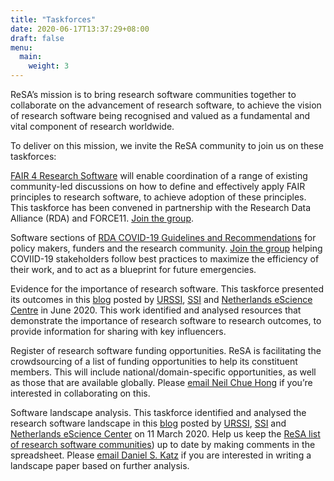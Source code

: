 ```yaml
---
title: "Taskforces"
date: 2020-06-17T13:37:29+08:00
draft: false
menu:
  main:
    weight: 3
---
```


ReSA’s mission is to bring research software communities together to collaborate on the advancement of research software, to achieve the vision of research software being recognised and valued as a fundamental and vital component of research worldwide.

To deliver on this mission, we invite the ReSA community to join us on these taskforces:

[FAIR 4 Research Software](https://www.rd-alliance.org/groups/fair-4-research-software-fair4rs-wg) will enable coordination of a range of existing community-led discussions on how to define and effectively apply FAIR principles to research software, to achieve adoption of these principles. This taskforce has been convened in partnership with the Research Data Alliance (RDA) and FORCE11. [Join the group](https://www.rd-alliance.org/groups/fair-4-research-software-fair4rs-wg).

Software sections of [RDA COVID-19 Guidelines and Recommendations](https://www.rd-alliance.org/group/rda-covid19-rda-covid19-omics-rda-covid19-epidemiology-rda-covid19-clinical-rda-covid19-0) for policy makers, funders and the research community. [Join the group](https://www.rd-alliance.org/groups/rda-covid19-software) helping COVIID-19 stakeholders follow best practices to maximize the efficiency of their work, and to act as a blueprint for future emergencies.

Evidence for the importance of research software. This taskforce presented its outcomes in this [blog](https://doi.org/10.5281/zenodo.3884311) posted by [URSSI](http://urssi.us/blog/2020/06/08/evidence-for-the-importance-of-research-software/), [SSI](https://www.software.ac.uk/blog/2020-06-08-evidence-importance-research-software) and [Netherlands eScience Centre](https://blog.esciencecenter.nl/evidence-for-the-importance-of-research-software-1cb4a49077f3) in June 2020. This work identified and analysed resources that demonstrate the importance of research software to research outcomes, to provide information for sharing with key influencers. 

Register of research software funding opportunities. ReSA is facilitating the crowdsourcing of a list of funding opportunities to help its constituent members. This will include national/domain-specific opportunities, as well as those that are available globally. Please [email Neil Chue Hong](mailto:N.ChueHong@software.ac.uk) if you’re interested in collaborating on this.

Software landscape analysis. This taskforce identified and analysed the research software landscape in this [blog](http://doi.org/10.5281/zenodo.3699950) posted by [URSSI](http://urssi.us/blog/2020/03/11/the-research-software-alliance-resa-and-the-community-landscape/), [SSI](http://urssi.us/blog/2020/03/11/the-research-software-alliance-resa-and-the-community-landscape/) and [Netherlands eScience Center](https://blog.esciencecenter.nl/the-research-software-alliance-resa-and-the-community-landscape-9b8a6290ebb3) on 11 March 2020. Help us keep the [ReSA list of research software communities](https://docs.google.com/spreadsheets/d/15JHqOxR4HIKHYe821IPvbxIuXP1zMjXKGEIJwB-GPqE/edit#gid=0)) up to date by making comments in the spreadsheet. Please [email Daniel S. Katz](mailto:dskatz@illinois.edu) if you are interested in writing a landscape paper based on further analysis.